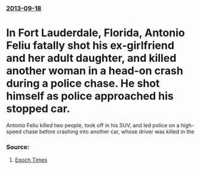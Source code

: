 ### [2013-09-18](/news/2013/09/18/index.md)

# In Fort Lauderdale, Florida, Antonio Feliu fatally shot his ex-girlfriend and her adult daughter, and killed another woman in a  head-on crash during a police chase. He shot himself as police approached his stopped car. 

Antonio Feliu killed two people, took off in his SUV, and led police on a high-speed chase before crashing into another car, whose driver was killed in the


### Source:

1. [Epoch Times](http://www.theepochtimes.com/n3/291883-antonio-feliu-identified-as-suspect-in-deadly-miami-dade-crash-that-killed-four/)
